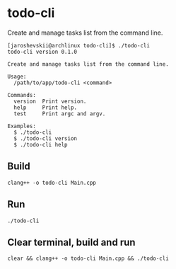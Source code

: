 # todo-cli

Create and manage tasks list from the command line.

```
[jaroshevskii@archlinux todo-cli]$ ./todo-cli
todo-cli version 0.1.0

Create and manage tasks list from the command line.

Usage:
  /path/to/app/todo-cli <command>

Commands:
  version  Print version.
  help     Print help.
  test     Print argc and argv.

Examples:
  $ ./todo-cli
  $ ./todo-cli version
  $ ./todo-cli help

```

## Build

`clang++ -o todo-cli Main.cpp`

## Run

`./todo-cli`

## Clear terminal, build and run

`clear && clang++ -o todo-cli Main.cpp && ./todo-cli`
